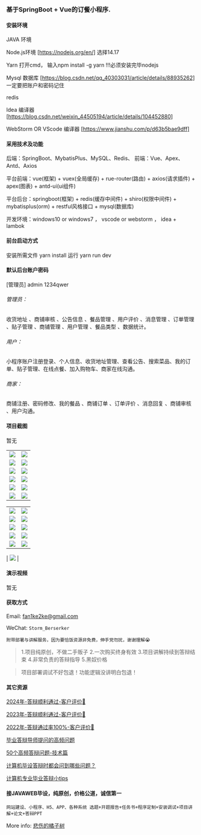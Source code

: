 ### 基于SpringBoot + Vue的订餐小程序.

#### 安装环境

JAVA 环境 

Node.js环境 [https://nodejs.org/en/] 选择14.17

Yarn 打开cmd， 输入npm install -g yarn !!!必须安装完毕nodejs

Mysql 数据库 [https://blog.csdn.net/qq_40303031/article/details/88935262] 一定要把账户和密码记住

redis

Idea 编译器 [https://blog.csdn.net/weixin_44505194/article/details/104452880]

WebStorm OR VScode 编译器 [https://www.jianshu.com/p/d63b5bae9dff]

#### 采用技术及功能

后端：SpringBoot、MybatisPlus、MySQL、Redis、
前端：Vue、Apex、Antd、Axios

平台前端：vue(框架) + vuex(全局缓存) + rue-router(路由) + axios(请求插件) + apex(图表)  + antd-ui(ui组件)

平台后台：springboot(框架) + redis(缓存中间件) + shiro(权限中间件) + mybatisplus(orm) + restful风格接口 + mysql(数据库)

开发环境：windows10 or windows7 ， vscode or webstorm ， idea + lambok


#### 前台启动方式
安装所需文件 yarn install 
运行 yarn run dev

#### 默认后台账户密码
[管理员]
admin
1234qwer

###### 管理员：
收货地址 、商铺审核 、公告信息 、餐品管理 、用户评价 、消息管理 、订单管理 、贴子管理 、商铺管理 、用户管理 、餐品类型 、数据统计。

###### 用户：
小程序账户注册登录、个人信息、收货地址管理、查看公告、搜索菜品、我的订单、贴子管理、在线点餐、加入购物车、商家在线沟通。

###### 商家：
商铺注册、密码修改、我的餐品 、商铺订单 、订单评价 、消息回复 、商铺审核 、用户沟通。

#### 项目截图
暂无

|  |  |
|---------------------|---------------------|
| ![](https://fank-bucket-oss.oss-cn-beijing.aliyuncs.com/img/449e06b7-4445-4adb-bbd0-ebea9f9f47c4.png) | ![](https://fank-bucket-oss.oss-cn-beijing.aliyuncs.com/img/f18cb4e4-801b-498c-8e3a-996eb9d66be8.png) |
| ![](https://fank-bucket-oss.oss-cn-beijing.aliyuncs.com/img/17a6f271-baf2-4212-8c56-2e9bf6688f2c.png) | ![](https://fank-bucket-oss.oss-cn-beijing.aliyuncs.com/img/db449a0c-3134-4700-8768-eb61b4a0c089.png) |
| ![](https://fank-bucket-oss.oss-cn-beijing.aliyuncs.com/img/7fc95d62-586d-4583-8395-ea112b8713e4.png) | ![](https://fank-bucket-oss.oss-cn-beijing.aliyuncs.com/img/b9d80070-b91c-47ab-bc7b-c9231987c82d.png) |
| ![](https://fank-bucket-oss.oss-cn-beijing.aliyuncs.com/img/1eff2ccc-7b1f-44cd-adda-cb87a92527a8.png) | ![](https://fank-bucket-oss.oss-cn-beijing.aliyuncs.com/img/b9a1d6f7-a06b-4308-bb47-158d38f12a72.png) |
| ![](https://fank-bucket-oss.oss-cn-beijing.aliyuncs.com/img/5afd9ccc-adbf-4e44-9cfb-007b149e8b61.png) | ![](https://fank-bucket-oss.oss-cn-beijing.aliyuncs.com/img/a925698a-f3f3-485a-971a-3415540af581.png) |
| ![](https://fank-bucket-oss.oss-cn-beijing.aliyuncs.com/img/f78c1e0d-992d-4818-a188-452612dd1577.png) | ![](https://fank-bucket-oss.oss-cn-beijing.aliyuncs.com/img/ac5de942-d065-4d47-8e15-0395f1cafa61.png) |

|  |  |
|---------------------|---------------------|
| ![](https://fank-bucket-oss.oss-cn-beijing.aliyuncs.com/img/064ccba6-95b1-4b2a-b8cc-1beb4f13cf5b.png) | ![](https://fank-bucket-oss.oss-cn-beijing.aliyuncs.com/img/6d7037d3-fcb7-434d-b631-19a2a51506ad.png) |
| ![](https://fank-bucket-oss.oss-cn-beijing.aliyuncs.com/img/4943076e-ebd1-4365-a5e1-630694e21ed5.png) | ![](https://fank-bucket-oss.oss-cn-beijing.aliyuncs.com/img/6c5ba778-758d-4ebb-91b0-51f2c6317ff4.png) |
| ![](https://fank-bucket-oss.oss-cn-beijing.aliyuncs.com/img/926ef7f3-8436-44d3-a34a-38941820244c.png) | ![](https://fank-bucket-oss.oss-cn-beijing.aliyuncs.com/img/c5bf2a96-2ac6-40c5-b19a-3ce10eae52ed.png) |
| ![](https://fank-bucket-oss.oss-cn-beijing.aliyuncs.com/img/57d79f33-7289-4640-80e9-512aed0bdffe.png) | ![](https://fank-bucket-oss.oss-cn-beijing.aliyuncs.com/img/c1caa938-061f-4f09-a9f8-ee56045003da.png) |
| ![](https://fank-bucket-oss.oss-cn-beijing.aliyuncs.com/img/44f7d226-d086-4ecf-aa1c-45b3bc3ff013.png) | ![](https://fank-bucket-oss.oss-cn-beijing.aliyuncs.com/img/afd95c0e-0b1f-41a9-96c2-f490debdd132.png) |


| ![](https://fank-bucket-oss.oss-cn-beijing.aliyuncs.com/work/936e9baf53eb9a217af4f89c616dc19.png) |

#### 演示视频

暂无

#### 获取方式

Email: fan1ke2ke@gmail.com

WeChat: `Storm_Berserker`

`附带部署与讲解服务，因为要恰饭资源非免费，伸手党勿扰，谢谢理解😭`

> 1.项目纯原创，不做二手贩子 2.一次购买终身有效 3.项目讲解持续到答辩结束 4.非常负责的答辩指导 5.黑奴价格

> 项目部署调试不好包退！功能逻辑没讲明白包退！

#### 其它资源

[2024年-答辩顺利通过-客户评价👻](https://berserker287.github.io/2024/06/06/2024%E5%B9%B4%E7%AD%94%E8%BE%A9%E9%A1%BA%E5%88%A9%E9%80%9A%E8%BF%87/)

[2023年-答辩顺利通过-客户评价🐢](https://berserker287.github.io/2023/06/14/2023%E5%B9%B4%E7%AD%94%E8%BE%A9%E9%A1%BA%E5%88%A9%E9%80%9A%E8%BF%87/)

[2022年-答辩通过率100%-客户评价🐣](https://berserker287.github.io/2022/05/25/%E9%A1%B9%E7%9B%AE%E4%BA%A4%E6%98%93%E8%AE%B0%E5%BD%95/)

[毕业答辩导师提问的高频问题](https://berserker287.github.io/2023/06/13/%E6%AF%95%E4%B8%9A%E7%AD%94%E8%BE%A9%E5%AF%BC%E5%B8%88%E6%8F%90%E9%97%AE%E7%9A%84%E9%AB%98%E9%A2%91%E9%97%AE%E9%A2%98/)

[50个高频答辩问题-技术篇](https://berserker287.github.io/2023/06/13/50%E4%B8%AA%E9%AB%98%E9%A2%91%E7%AD%94%E8%BE%A9%E9%97%AE%E9%A2%98-%E6%8A%80%E6%9C%AF%E7%AF%87/)

[计算机毕设答辩时都会问到哪些问题？](https://www.zhihu.com/question/31020988)

[计算机专业毕业答辩小tips](https://zhuanlan.zhihu.com/p/145911029)

#### 接JAVAWEB毕设，纯原创，价格公道，诚信第一

`网站建设、小程序、H5、APP、各种系统 选题+开题报告+任务书+程序定制+安装调试+项目讲解+论文+答辩PPT`

More info: [悲伤的橘子树](https://berserker287.github.io/)
